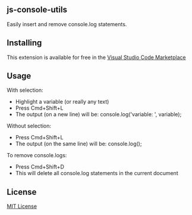 ## js-console-utils

Easily insert and remove console.log statements.

## Installing

This extension is available for free in the [Visual Studio Code Marketplace](https://marketplace.visualstudio.com/items?itemName=fabiodam.vscode-console-wrapper)

## Usage

With selection:
* Highlight a variable (or really any text)
* Press Cmd+Shift+L
* The output (on a new line) will be: console.log('variable: ', variable);

Without selection:
* Press Cmd+Shift+L
* The output (on the same line) will be: console.log();

To remove console.logs:
* Press Cmd+Shift+D
* This will delete all console.log statements in the current document


## License
[MIT License](https://raw.githubusercontent.com/akamud/vscode-caniuse/master/LICENSE)